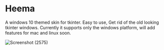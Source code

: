 # Heema
A windows 10 themed skin for tkinter. Easy to use, Get rid of the old looking tkinter windows. Currently it supports only the windows platform, will add features for mac and linux soon.





![Screenshot (2575)](https://user-images.githubusercontent.com/59841219/179396259-4cb33f84-6c7a-4f27-9d50-e8a741e0089a.png)
